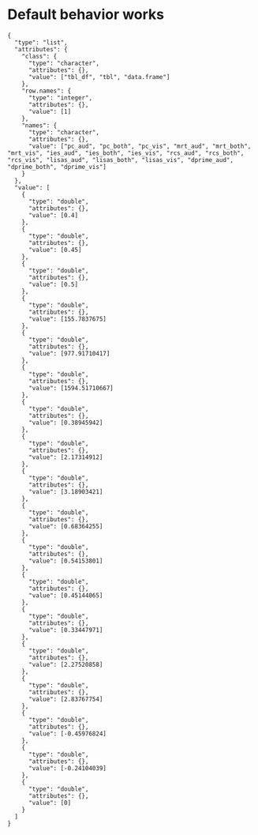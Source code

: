 # Default behavior works

    {
      "type": "list",
      "attributes": {
        "class": {
          "type": "character",
          "attributes": {},
          "value": ["tbl_df", "tbl", "data.frame"]
        },
        "row.names": {
          "type": "integer",
          "attributes": {},
          "value": [1]
        },
        "names": {
          "type": "character",
          "attributes": {},
          "value": ["pc_aud", "pc_both", "pc_vis", "mrt_aud", "mrt_both", "mrt_vis", "ies_aud", "ies_both", "ies_vis", "rcs_aud", "rcs_both", "rcs_vis", "lisas_aud", "lisas_both", "lisas_vis", "dprime_aud", "dprime_both", "dprime_vis"]
        }
      },
      "value": [
        {
          "type": "double",
          "attributes": {},
          "value": [0.4]
        },
        {
          "type": "double",
          "attributes": {},
          "value": [0.45]
        },
        {
          "type": "double",
          "attributes": {},
          "value": [0.5]
        },
        {
          "type": "double",
          "attributes": {},
          "value": [155.7837675]
        },
        {
          "type": "double",
          "attributes": {},
          "value": [977.91710417]
        },
        {
          "type": "double",
          "attributes": {},
          "value": [1594.51710667]
        },
        {
          "type": "double",
          "attributes": {},
          "value": [0.38945942]
        },
        {
          "type": "double",
          "attributes": {},
          "value": [2.17314912]
        },
        {
          "type": "double",
          "attributes": {},
          "value": [3.18903421]
        },
        {
          "type": "double",
          "attributes": {},
          "value": [0.68364255]
        },
        {
          "type": "double",
          "attributes": {},
          "value": [0.54153801]
        },
        {
          "type": "double",
          "attributes": {},
          "value": [0.45144065]
        },
        {
          "type": "double",
          "attributes": {},
          "value": [0.33447971]
        },
        {
          "type": "double",
          "attributes": {},
          "value": [2.27520858]
        },
        {
          "type": "double",
          "attributes": {},
          "value": [2.83767754]
        },
        {
          "type": "double",
          "attributes": {},
          "value": [-0.45976824]
        },
        {
          "type": "double",
          "attributes": {},
          "value": [-0.24104039]
        },
        {
          "type": "double",
          "attributes": {},
          "value": [0]
        }
      ]
    }

